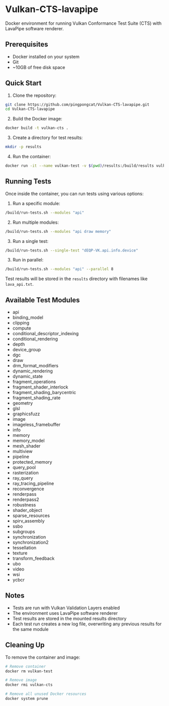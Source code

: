 # Vulkan-CTS-lavapipe

Docker environment for running Vulkan Conformance Test Suite (CTS) with LavaPipe software renderer.

## Prerequisites

- Docker installed on your system
- Git
- ~10GB of free disk space

## Quick Start

1. Clone the repository:
```bash
git clone https://github.com/pingpongcat/Vulkan-CTS-lavapipe.git
cd Vulkan-CTS-lavapipe
```

2. Build the Docker image:
```bash
docker build -t vulkan-cts .
```

3. Create a directory for test results:
```bash
mkdir -p results
```

4. Run the container:
```bash
docker run -it --name vulkan-test -v $(pwd)/results:/build/results vulkan-cts
```

## Running Tests

Once inside the container, you can run tests using various options:

1. Run a specific module:
```bash
/build/run-tests.sh --modules "api"
```

2. Run multiple modules:
```bash
/build/run-tests.sh --modules "api draw memory"
```

3. Run a single test:
```bash
/build/run-tests.sh --single-test "dEQP-VK.api.info.device"
```

3. Run in parallel:
```bash
/build/run-tests.sh --modules "api" --parallel 8
```

Test results will be stored in the `results` directory with filenames like `lava_api.txt`.

## Available Test Modules

- api
- binding_model
- clipping
- compute
- conditional_descriptor_indexing
- conditional_rendering
- depth
- device_group
- dgc
- draw
- drm_format_modifiers
- dynamic_rendering
- dynamic_state
- fragment_operations
- fragment_shader_interlock
- fragment_shading_barycentric
- fragment_shading_rate
- geometry
- glsl
- graphicsfuzz
- image
- imageless_framebuffer
- info
- memory
- memory_model
- mesh_shader
- multiview
- pipeline
- protected_memory
- query_pool
- rasterization
- ray_query
- ray_tracing_pipeline
- reconvergence
- renderpass
- renderpass2
- robustness
- shader_object
- sparse_resources
- spirv_assembly
- ssbo
- subgroups
- synchronization
- synchronization2
- tessellation
- texture
- transform_feedback
- ubo
- video
- wsi
- ycbcr

## Notes

- Tests are run with Vulkan Validation Layers enabled
- The environment uses LavaPipe software renderer
- Test results are stored in the mounted results directory
- Each test run creates a new log file, overwriting any previous results for the same module

## Cleaning Up

To remove the container and image:
```bash
# Remove container
docker rm vulkan-test

# Remove image
docker rmi vulkan-cts

# Remove all unused Docker resources
docker system prune
```